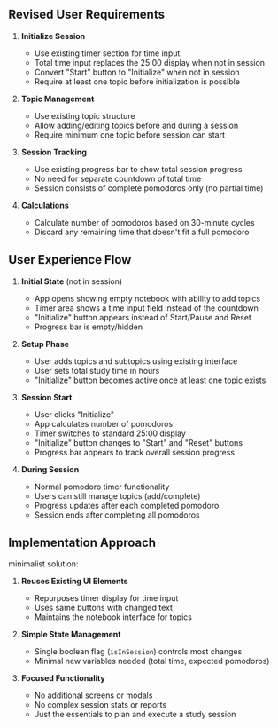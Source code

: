 
## Revised User Requirements

1. **Initialize Session**
   * Use existing timer section for time input
   * Total time input replaces the 25:00 display when not in session
   * Convert "Start" button to "Initialize" when not in session
   * Require at least one topic before initialization is possible

2. **Topic Management**
   * Use existing topic structure
   * Allow adding/editing topics before and during a session
   * Require minimum one topic before session can start

3. **Session Tracking**
   * Use existing progress bar to show total session progress
   * No need for separate countdown of total time
   * Session consists of complete pomodoros only (no partial time)

4. **Calculations**
   * Calculate number of pomodoros based on 30-minute cycles
   * Discard any remaining time that doesn't fit a full pomodoro

## User Experience Flow

1. **Initial State** (not in session)
   * App opens showing empty notebook with ability to add topics
   * Timer area shows a time input field instead of the countdown
   * "Initialize" button appears instead of Start/Pause and Reset
   * Progress bar is empty/hidden

2. **Setup Phase**
   * User adds topics and subtopics using existing interface
   * User sets total study time in hours
   * "Initialize" button becomes active once at least one topic exists

3. **Session Start**
   * User clicks "Initialize"
   * App calculates number of pomodoros
   * Timer switches to standard 25:00 display
   * "Initialize" button changes to "Start" and "Reset" buttons
   * Progress bar appears to track overall session progress

4. **During Session**
   * Normal pomodoro timer functionality
   * Users can still manage topics (add/complete)
   * Progress updates after each completed pomodoro
   * Session ends after completing all pomodoros

## Implementation Approach

minimalist solution:

1. **Reuses Existing UI Elements**
   * Repurposes timer display for time input
   * Uses same buttons with changed text
   * Maintains the notebook interface for topics

2. **Simple State Management**
   * Single boolean flag (`isInSession`) controls most changes
   * Minimal new variables needed (total time, expected pomodoros)

3. **Focused Functionality**
   * No additional screens or modals
   * No complex session stats or reports
   * Just the essentials to plan and execute a study session

